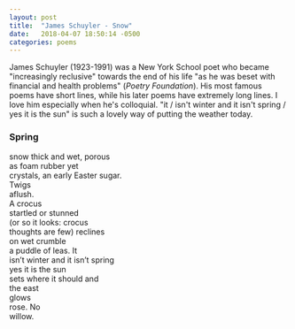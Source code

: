 ```yaml
---
layout: post
title:  "James Schuyler - Snow"
date:   2018-04-07 18:50:14 -0500
categories: poems
---
```


James Schuyler (1923-1991) was a New York School poet who became "increasingly reclusive" towards the end of his life "as he was beset with financial and health problems" (_Poetry Foundation_). His most famous poems have short lines, while his later poems have extremely long lines. I love him especially when he's colloquial. "it / isn't winter and it isn't spring / yes it is the sun" is such a lovely way of putting the weather today. 

### Spring

snow thick and wet, porous<br>
as foam rubber yet<br>
crystals, an early Easter sugar.<br>
Twigs<br>
aflush.<br>
A crocus<br>
startled or stunned<br>
(or so it looks: crocus<br>
thoughts are few) reclines<br>
on wet crumble<br>
a puddle of leas. It<br>
isn’t winter and it isn’t spring<br>
yes it is the sun<br>
sets where it should and<br>
the east<br>
glows<br>
rose. No<br>
willow.<br>
